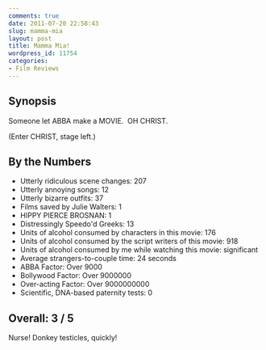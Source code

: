 ```yaml
---
comments: true
date: 2011-07-20 22:58:43
slug: mamma-mia
layout: post
title: Mamma Mia!
wordpress_id: 11754
categories:
- Film Reviews
---
```


## Synopsis


Someone let ABBA make a MOVIE.  OH CHRIST.

(Enter CHRIST, stage left.)

## By the Numbers

  * Utterly ridiculous scene changes: 207
  * Utterly annoying songs: 12
  * Utterly bizarre outfits: 37
  * Films saved by Julie Walters: 1
  * HIPPY PIERCE BROSNAN: 1
  * Distressingly Speedo'd Greeks: 13
  * Units of alcohol consumed by characters in this movie: 176
  * Units of alcohol consumed by the script writers of this movie: 918
  * Units of alcohol consumed by me while watching this movie: significant
  * Average strangers-to-couple time: 24 seconds
  * ABBA Factor: Over 9000
  * Bollywood Factor: Over 9000000
  * Over-acting Factor: Over 9000000000
  * Scientific, DNA-based paternity tests: 0

## Overall: 3 / 5

Nurse! Donkey testicles, quickly!
